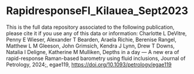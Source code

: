 # RapidresponseFI_Kilauea_Sept2023

This is the full data repository associated to the following publication, please cite it if you use any of this data or information:
Charlotte L DeVitre, Penny E Wieser, Alexander T Bearden, Araela Richie, Berenise Rangel, Matthew L M Gleeson, John Grimsich, Kendra J Lynn, Drew T Downs, Natalia I Deligne, Katherine M Mulliken, Depths in a day — A new era of rapid-response Raman-based barometry using fluid inclusions, Journal of Petrology, 2024;, egae119, https://doi.org/10.1093/petrology/egae119